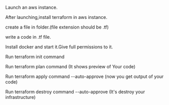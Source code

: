 Launch an aws instance.

After launching,install terraform in aws instance.

create a file in folder.(file extension should be .tf)

write a code in .tf file.

Install docker and start it.Give full permissions to it.

Run terraform init command

Run terraform plan command (It shows preview of Your code)

Run terraform apply command --auto-approve (now you get output of your code)

Run terraform destroy command --auto-approve (It's destroy your infrastructure)
